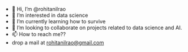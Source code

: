 - 👋 Hi, I’m @rohitanilrao
- 👀 I’m interested in data science 
- 🌱 I’m currently learning how to survive
- 💞️ I’m looking to collaborate on projects related to data science and AI.
- 📫 How to reach me??
- drop a mail at rohitanilrao@gmail.com

<!---
rohitanilrao/rohitanilrao is a ✨ special ✨ repository because its `README.md` (this file) appears on your GitHub profile.
You can click the Preview link to take a look at your changes.
--->
